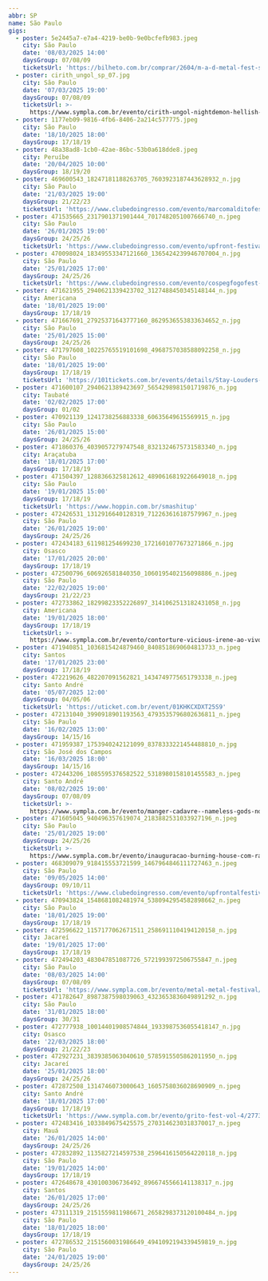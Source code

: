 ```yaml
---
abbr: SP
name: São Paulo
gigs:
  - poster: 5e2445a7-e7a4-4219-be0b-9e0bcfefb983.jpeg
    city: São Paulo
    date: '08/03/2025 14:00'
    daysGroup: 07/08/09
    ticketsUrl: 'https://bilheto.com.br/comprar/2604/m-a-d-metal-fest-sao-paulo'
  - poster: cirith_ungol_sp_07.jpg
    city: São Paulo
    date: '07/03/2025 19:00'
    daysGroup: 07/08/09
    ticketsUrl: >-
      https://www.sympla.com.br/evento/cirith-ungol-nightdemon-hellish-war-chumbo/2366428
  - poster: 1177eb09-9816-4fb6-8406-2a214c577775.jpeg
    city: São Paulo
    date: '18/10/2025 18:00'
    daysGroup: 17/18/19
  - poster: 48a38ad8-1cb0-42ae-86bc-53b0a618dde8.jpeg
    city: Peruíbe
    date: '20/04/2025 10:00'
    daysGroup: 18/19/20
  - poster: 469600543_18247181188263705_7603923187443628932_n.jpg
    city: São Paulo
    date: '21/03/2025 19:00'
    daysGroup: 21/22/23
    ticketsUrl: 'https://www.clubedoingresso.com/evento/marcomalditofestival-cariocaclub'
  - poster: 471535665_2317901371901444_7017482051007666740_n.jpeg
    city: São Paulo
    date: '26/01/2025 19:00'
    daysGroup: 24/25/26
    ticketsUrl: 'https://www.clubedoingresso.com/evento/upfront-festival'
  - poster: 470098024_18349553347121660_1365424239946707004_n.jpg
    city: São Paulo
    date: '25/01/2025 17:00'
    daysGroup: 24/25/26
    ticketsUrl: 'https://www.clubedoingresso.com/evento/cospegfogofest-jaiclub'
  - poster: 471621955_2940621339423702_3127488450345148144_n.jpg
    city: Americana
    date: '18/01/2025 19:00'
    daysGroup: 17/18/19
  - poster: 471667691_27925371643777160_8629536553833634652_n.jpg
    city: São Paulo
    date: '25/01/2025 15:00'
    daysGroup: 24/25/26
  - poster: 471797608_10225765519101698_4968757038588092258_n.jpg
    city: São Paulo
    date: '18/01/2025 19:00'
    daysGroup: 17/18/19
    ticketsUrl: 'https://101tickets.com.br/events/details/Stay-Louders---Evil-Sessions'
  - poster: 471600107_2940621389423697_5654298981501719876_n.jpg
    city: Taubaté
    date: '02/02/2025 17:00'
    daysGroup: 01/02
  - poster: 470921139_1241738256883338_60635649615569915_n.jpg
    city: São Paulo
    date: '26/01/2025 15:00'
    daysGroup: 24/25/26
  - poster: 471860376_4039057279747548_8321324675731583340_n.jpg
    city: Araçatuba
    date: '18/01/2025 17:00'
    daysGroup: 17/18/19
  - poster: 471504397_1288366325812612_4890616819226649018_n.jpg
    city: São Paulo
    date: '19/01/2025 15:00'
    daysGroup: 17/18/19
    ticketsUrl: 'https://www.hoppin.com.br/smashitup'
  - poster: 472426531_1312916640128319_712263616187579967_n.jpeg
    city: São Paulo
    date: '26/01/2025 19:00'
    daysGroup: 24/25/26
  - poster: 472434183_611981254699230_1721601077673271866_n.jpg
    city: Osasco
    date: '17/01/2025 20:00'
    daysGroup: 17/18/19
  - poster: 472500796_606926581840350_1060195402156098886_n.jpeg
    city: São Paulo
    date: '22/02/2025 19:00'
    daysGroup: 21/22/23
  - poster: 472733862_18299823352226897_3141062513182431058_n.jpg
    city: Americana
    date: '19/01/2025 18:00'
    daysGroup: 17/18/19
    ticketsUrl: >-
      https://www.sympla.com.br/evento/contorture-vicious-irene-ao-vivo-no-mutante-radio-americana-detesto-bastard-god/2776874
  - poster: 471940851_1036815424879460_8408518690604813733_n.jpeg
    city: Santos
    date: '17/01/2025 23:00'
    daysGroup: 17/18/19
  - poster: 472219626_482207091562821_1434749775651793338_n.jpeg
    city: Santo André
    date: '05/07/2025 12:00'
    daysGroup: 04/05/06
    ticketsUrl: 'https://uticket.com.br/event/01KHKCXDXT25S9'
  - poster: 472131040_3990918901193563_4793535796802636811_n.jpeg
    city: São Paulo
    date: '16/02/2025 13:00'
    daysGroup: 14/15/16
  - poster: 471959387_1753940242121099_8378333221454488810_n.jpg
    city: São José dos Campos
    date: '16/03/2025 18:00'
    daysGroup: 14/15/16
  - poster: 472443206_1085595376582522_5318980158101455583_n.jpeg
    city: Santo André
    date: '08/02/2025 19:00'
    daysGroup: 07/08/09
    ticketsUrl: >-
      https://www.sympla.com.br/evento/manger-cadavre--nameless-gods-no-74-club-em-santo-andre/2782133
  - poster: 471605045_940496357619074_2183882531033927196_n.jpeg
    city: São Paulo
    date: '25/01/2025 19:00'
    daysGroup: 24/25/26
    ticketsUrl: >-
      https://www.sympla.com.br/evento/inauguracao-burning-house-com-ratos-de-porao-black-pantera-gritando-hc-grinders-e-thiago-dj/2772220
  - poster: 468309079_918415553721599_1467964846111727463_n.jpeg
    city: São Paulo
    date: '09/05/2025 14:00'
    daysGroup: 09/10/11
    ticketsUrl: 'https://www.clubedoingresso.com/evento/upfrontalfestival-theexploited'
  - poster: 470943824_1548681082481974_5380942954582898662_n.jpeg
    city: São Paulo
    date: '18/01/2025 19:00'
    daysGroup: 17/18/19
  - poster: 472596622_1157177062671511_2586911104194120158_n.jpg
    city: Jacareí
    date: '19/01/2025 17:00'
    daysGroup: 17/18/19
  - poster: 472494203_483047851087726_5721993972506755847_n.jpeg
    city: São Paulo
    date: '08/03/2025 14:00'
    daysGroup: 07/08/09
    ticketsUrl: 'https://www.sympla.com.br/evento/metal-metal-festival/2730624'
  - poster: 471782647_8987387598039063_4323653836049891292_n.jpg
    city: São Paulo
    date: '31/01/2025 18:00'
    daysGroup: 30/31
  - poster: 472777938_10014401908574844_1933987536055418147_n.jpg
    city: Osasco
    date: '22/03/2025 18:00'
    daysGroup: 21/22/23
  - poster: 472927231_3839385063040610_5785915505862011950_n.jpg
    city: Jacareí
    date: '25/01/2025 18:00'
    daysGroup: 24/25/26
  - poster: 472872508_1314746073000643_1605758036028690909_n.jpeg
    city: Santo André
    date: '18/01/2025 17:00'
    daysGroup: 17/18/19
    ticketsUrl: 'https://www.sympla.com.br/evento/grito-fest-vol-4/2773270'
  - poster: 472483416_1033849675425575_2703146230318370017_n.jpeg
    city: Mauá
    date: '26/01/2025 14:00'
    daysGroup: 24/25/26
  - poster: 472832892_1135827214597538_2596416150564220118_n.jpg
    city: São Paulo
    date: '19/01/2025 14:00'
    daysGroup: 17/18/19
  - poster: 472648678_430100306736492_8966745566141138317_n.jpg
    city: Santos
    date: '26/01/2025 17:00'
    daysGroup: 24/25/26
  - poster: 473111319_2151559811986671_2658298373120100484_n.jpg
    city: São Paulo
    date: '18/01/2025 18:00'
    daysGroup: 17/18/19
  - poster: 472786532_2151560031986649_4941092194339459819_n.jpg
    city: São Paulo
    date: '24/01/2025 19:00'
    daysGroup: 24/25/26
---
```


